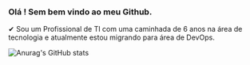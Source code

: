 ### Olá ! Sem bem vindo ao meu Github. 

✔ Sou um Profissional de TI com uma caminhada de 6 anos na área de tecnologia e atualmente estou migrando para área de DevOps. 

![Anurag's GitHub stats](https://github-readme-stats.vercel.app/api?username=raphaelsiston)


